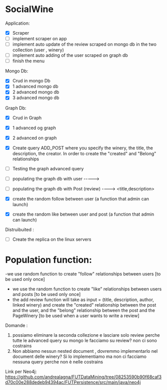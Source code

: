 # SocialWine

Application:
- [x] Scraper
- [ ] implement scraper on app
- [ ] implement auto update of the review scraped on mongo db in the two collection (user , winery)
- [ ] implement auto adding of the user scraped on graph db
- [ ] finish the menu

Mongo Db:
- [x] Crud in mongo Db
- [x] 1 advanced mongo db
- [x] 2 advanced mongo db
- [x] 3 advanced mongo db

Graph Db:
- [x] Crud in Graph
- [x] 1 advanced og graph
- [x] 2 advanced on graph
- [x] Create query ADD_POST where you specify the winery, the title, the description, the creator. In order to create the "created" and "Belong" relationships
- [ ] Testing the graph advanced query
- [ ] populating the graph db with user -----> <name>
- [ ] populating the graph db with Post (review) ----> <title,description>
- [x] create the random follow between user (a function that admin can launch)
- [x] create the random like between user and post (a function that admin can launch)



Distruibuited : 
- [ ] Create the replica on the linux servers

  
  
# Population function:
-we use random function to create "follow" relationships between users [to be used only once]
- we use the random function to create "like" relationships between users and posts [to be used only once]
- the add review function will take as input = (title, description, author, linked winery) and create the "created" relationship between the post and the user, and the "belong" relationship between the post and the PageWinery [to be used when a user wants to write a review]
  
  

Domande :
1. possiamo eliminare la seconda collezione e lasciare solo review perche tutte le advanced query su mongo le facciamo su review? non ci sono costrains
2. Non abbiamo nessun nested document , dovremmo implementarlo nel document delle winery? Si lo implementiamo  ma non ci facciamo nessuna query perche non è nelle costrains

Link per Neo4j:
https://github.com/andrealagna/FUTDataMining/tree/08253590b90f68caf3d70c00e288dedeb94394ac/FUTPersistence/src/main/java/neo4j



